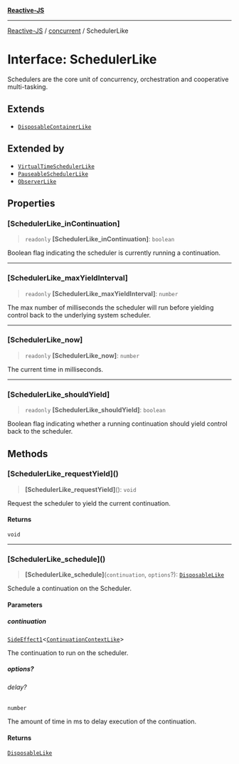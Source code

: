[**Reactive-JS**](../../README.md)

***

[Reactive-JS](../../README.md) / [concurrent](../README.md) / SchedulerLike

# Interface: SchedulerLike

Schedulers are the core unit of concurrency, orchestration and
cooperative multi-tasking.

## Extends

- [`DisposableContainerLike`](../../utils/interfaces/DisposableContainerLike.md)

## Extended by

- [`VirtualTimeSchedulerLike`](VirtualTimeSchedulerLike.md)
- [`PauseableSchedulerLike`](PauseableSchedulerLike.md)
- [`ObserverLike`](ObserverLike.md)

## Properties

### \[SchedulerLike\_inContinuation\]

> `readonly` **\[SchedulerLike\_inContinuation\]**: `boolean`

Boolean flag indicating the scheduler is currently
running a continuation.

***

### \[SchedulerLike\_maxYieldInterval\]

> `readonly` **\[SchedulerLike\_maxYieldInterval\]**: `number`

The max number of milliseconds the scheduler will run
before yielding control back to the underlying system scheduler.

***

### \[SchedulerLike\_now\]

> `readonly` **\[SchedulerLike\_now\]**: `number`

The current time in milliseconds.

***

### \[SchedulerLike\_shouldYield\]

> `readonly` **\[SchedulerLike\_shouldYield\]**: `boolean`

Boolean flag indicating whether a running continuation
should yield control back to the scheduler.

## Methods

### \[SchedulerLike\_requestYield\]()

> **\[SchedulerLike\_requestYield\]**(): `void`

Request the scheduler to yield the current continuation.

#### Returns

`void`

***

### \[SchedulerLike\_schedule\]()

> **\[SchedulerLike\_schedule\]**(`continuation`, `options`?): [`DisposableLike`](../../utils/interfaces/DisposableLike.md)

Schedule a continuation on the Scheduler.

#### Parameters

##### continuation

[`SideEffect1`](../../functions/type-aliases/SideEffect1.md)\<[`ContinuationContextLike`](ContinuationContextLike.md)\>

The continuation to run on the scheduler.

##### options?

###### delay?

`number`

The amount of time in ms to delay execution of the continuation.

#### Returns

[`DisposableLike`](../../utils/interfaces/DisposableLike.md)

